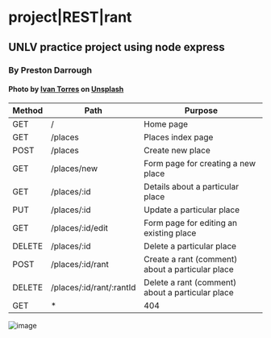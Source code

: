 # project|REST|rant
## UNLV practice project using node express
### By Preston Darrough
#### Photo by <a href="https://unsplash.com/@iavnt?utm_source=unsplash&utm_medium=referral&utm_content=creditCopyText">Ivan Torres</a> on <a href="https://unsplash.com/s/photos/pizza?utm_source=unsplash&utm_medium=referral&utm_content=creditCopyText">Unsplash</a>
  
| Method |	Path |	Purpose |
|----------|--------------|--------|
| GET |	/ |	Home page |
| GET |	/places |	Places index page |
| POST |	/places |	Create new place |
| GET |	/places/new |	Form page for creating a new place |
| GET |	/places/:id |	Details about a particular place |
| PUT |	/places/:id |	Update a particular place |
| GET |	/places/:id/edit |	Form page for editing an existing place |
| DELETE |	/places/:id |	Delete a particular place |
| POST |	/places/:id/rant  |	Create a rant (comment) about a particular place |
| DELETE |	/places/:id/rant/:rantId |	Delete a rant (comment) about a particular place |
| GET |	* |	404 | page (matches any route not defined above) |


![image](https://media.giphy.com/media/V48T5oWs3agg0/giphy.gif)


